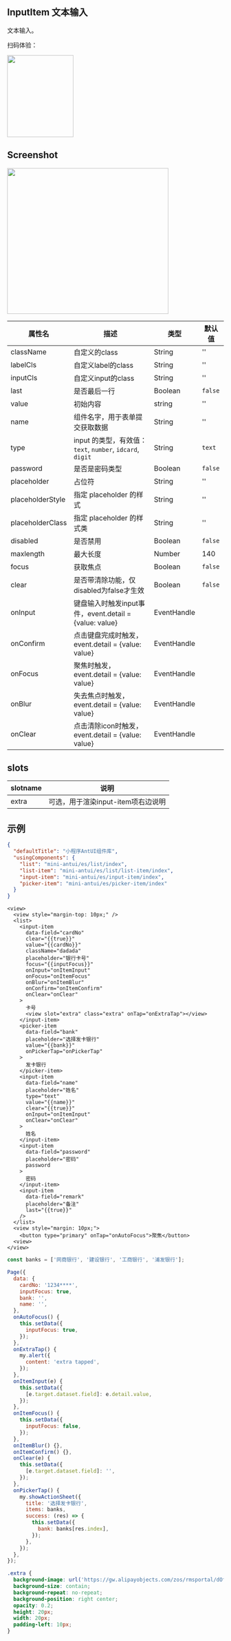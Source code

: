 ## InputItem 文本输入

文本输入。

扫码体验：

<img src="https://gw.alipayobjects.com/zos/rmsportal/HoUOLnPEOaymuHlbeyqR.jpeg" width="154" height="190" />

## Screenshot

<img src="https://gw.alipayobjects.com/zos/rmsportal/yKoiLOxDVeTVbURIHTUi.PNG" width="375" height="338" />

| 属性名 | 描述 | 类型 | 默认值 |
|----|----|----|----|
|className| 自定义的class | String| '' |
|labelCls| 自定义label的class | String | '' |
|inputCls| 自定义input的class | String | '' |
|last| 是否最后一行 | Boolean | `false` |
|value| 初始内容 | string | '' |
|name| 组件名字，用于表单提交获取数据	 | String | '' |
|type | input 的类型，有效值：`text`, `number`, `idcard`, `digit`	| String |`text` |
|password| 是否是密码类型	 | Boolean | `false` |
|placeholder | 占位符	 | String | '' |
|placeholderStyle | 指定 placeholder 的样式 | String | '' |
|placeholderClass | 指定 placeholder 的样式类 | String | '' |
|disabled | 是否禁用	 | Boolean | `false` |
|maxlength | 最大长度	 | Number | 140 |
|focus | 获取焦点	 | Boolean | `false` |
|clear | 是否带清除功能，仅disabled为false才生效 | Boolean | `false` |
|onInput | 键盘输入时触发input事件，event.detail = {value: value}	 | EventHandle |  |
|onConfirm | 点击键盘完成时触发，event.detail = {value: value} | EventHandle |  |
|onFocus | 聚焦时触发，event.detail = {value: value} | EventHandle |  |
|onBlur | 失去焦点时触发，event.detail = {value: value} | EventHandle |  |
|onClear | 点击清除icon时触发，event.detail = {value: value} | EventHandle |  |

## slots

| slotname | 说明 |
|----|----|
|extra | 可选，用于渲染input-item项右边说明|

## 示例

```json
{
  "defaultTitle": "小程序AntUI组件库",
  "usingComponents": {
    "list": "mini-antui/es/list/index",
    "list-item": "mini-antui/es/list/list-item/index",
    "input-item": "mini-antui/es/input-item/index",
    "picker-item": "mini-antui/es/picker-item/index"
  }
}
```

```axml
<view>
  <view style="margin-top: 10px;" />
  <list>
    <input-item
      data-field="cardNo"
      clear="{{true}}"
      value="{{cardNo}}"
      className="dadada"
      placeholder="银行卡号"
      focus="{{inputFocus}}"
      onInput="onItemInput"
      onFocus="onItemFocus"
      onBlur="onItemBlur"
      onConfirm="onItemConfirm"
      onClear="onClear"
    >
      卡号
      <view slot="extra" class="extra" onTap="onExtraTap"></view>
    </input-item>
    <picker-item
      data-field="bank"
      placeholder="选择发卡银行"
      value="{{bank}}"
      onPickerTap="onPickerTap"
    >
      发卡银行
    </picker-item>
    <input-item
      data-field="name"
      placeholder="姓名"
      type="text"
      value="{{name}}"
      clear="{{true}}"
      onInput="onItemInput"
      onClear="onClear"
    >
      姓名
    </input-item>
    <input-item
      data-field="password"
      placeholder="密码"
      password
    >
      密码
    </input-item>
    <input-item
      data-field="remark"
      placeholder="备注"
      last="{{true}}"
    />
  </list>
  <view style="margin: 10px;">
    <button type="primary" onTap="onAutoFocus">聚焦</button>
  <view>
</view>
```

```javascript
const banks = ['网商银行', '建设银行', '工商银行', '浦发银行'];

Page({
  data: {
    cardNo: '1234****',
    inputFocus: true,
    bank: '',
    name: '',
  },
  onAutoFocus() {
    this.setData({
      inputFocus: true,
    });
  },
  onExtraTap() {
    my.alert({
      content: 'extra tapped',
    });
  },
  onItemInput(e) {
    this.setData({
      [e.target.dataset.field]: e.detail.value,
    });
  },
  onItemFocus() {
    this.setData({
      inputFocus: false,
    });
  },
  onItemBlur() {},
  onItemConfirm() {},
  onClear(e) {
    this.setData({
      [e.target.dataset.field]: '',
    });
  },
  onPickerTap() {
    my.showActionSheet({
      title: '选择发卡银行',
      items: banks,
      success: (res) => {
        this.setData({
          bank: banks[res.index],
        });
      },
    });
  },
});
```

```css
.extra {
  background-image: url('https://gw.alipayobjects.com/zos/rmsportal/dOfSJfWQvYdvsZiJStvg.svg');
  background-size: contain;
  background-repeat: no-repeat;
  background-position: right center;
  opacity: 0.2;
  height: 20px;
  width: 20px;
  padding-left: 10px;
}
```
